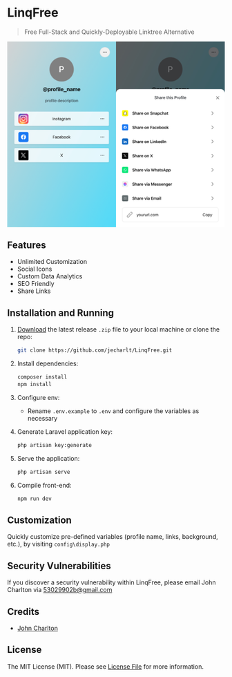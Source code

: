 # LinqFree

> Free Full-Stack and Quickly-Deployable Linktree Alternative

<img src="screenshot.jpg" align="center">

## Features
- Unlimited Customization
- Social Icons
- Custom Data Analytics
- SEO Friendly
- Share Links

## Installation and Running
1. [Download](https://github.com/jecharlt/LinqFree/archive/refs/tags/1.08.zip) the latest release `.zip` file to 
   your local machine or clone the repo:
      ```bash
      git clone https://github.com/jecharlt/LinqFree.git
      ```


2. Install dependencies:
    ```bash
    composer install
    npm install
    ```


3. Configure env:
   - Rename `.env.example` to `.env` and configure the variables as necessary


4. Generate Laravel application key:
    ```bash
    php artisan key:generate
    ```


5. Serve the application:
    ```bash
    php artisan serve
    ```


6. Compile front-end:
    ```bash
    npm run dev
    ```

## Customization
Quickly customize pre-defined variables (profile name, links, background, etc.), by visiting `config\display.php`

## Security Vulnerabilities
If you discover a security vulnerability within LinqFree, please email John Charlton via [53029902b@gmail.com](mailto:53029902b@gmail.com)

## Credits
- [John Charlton](https://github.com/jecharlt)

## License
The MIT License (MIT). Please see [License File](LICENSE.md) for more information. 




